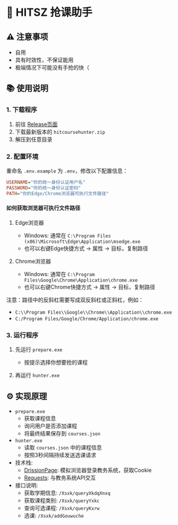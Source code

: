 # 🎯 HITSZ 抢课助手

## ⚠️ 注意事项
- 自用
- 具有时效性，不保证能用
- 极端情况下可能没有手抢的快（

## 📚 使用说明

### 1. 下载程序
1. 前往 [Release页面](https://github.com/AbyssSkb/HITCourseHunter/releases)
2. 下载最新版本的 `hitcoursehunter.zip`
3. 解压到任意目录

### 2. 配置环境
重命名 `.env.example` 为 `.env`，修改以下配置信息：
```ini
USERNAME="你的统一身份认证用户名"
PASSWORD="你的统一身份认证密码"
PATH="你的Edge/Chrome浏览器可执行文件路径"
```

#### 如何获取浏览器可执行文件路径
1. Edge浏览器
   - Windows: 通常在 `C:\Program Files (x86)\Microsoft\Edge\Application\msedge.exe`
   - 也可以右键Edge快捷方式 -> 属性 -> 目标，复制路径

2. Chrome浏览器
   - Windows: 通常在 `C:\Program Files\Google\Chrome\Application\chrome.exe`
   - 也可以右键Chrome快捷方式 -> 属性 -> 目标，复制路径

注意：路径中的反斜杠需要写成双反斜杠或正斜杠，例如：
- `C:\\Program Files\\Google\\Chrome\\Application\\chrome.exe`
- `C:/Program Files/Google/Chrome/Application/chrome.exe`

### 3. 运行程序
1. 先运行 `prepare.exe`
   - 按提示选择你想要抢的课程

2. 再运行 `hunter.exe`

## ⚙️ 实现原理
- `prepare.exe`
  - 获取课程信息
  - 询问用户是否添加课程
  - 将最终结果保存到 `courses.json`
- `hunter.exe`
  - 读取 `courses.json` 中的课程信息
  - 按照3秒间隔持续发送选课请求
- 技术栈:
  - [DrissionPage](https://www.drissionpage.cn/): 模拟浏览器登录教务系统，获取Cookie
  - [Requests](https://docs.python-requests.org/en/latest/index.html): 与教务系统API交互
- 接口说明:
  - 获取学期信息: `/Xsxk/queryXkdqXnxq`
  - 获取课程类别: `/Xsxk/queryYxkc`
  - 查询可选课程: `/Xsxk/queryKxrw`
  - 选课: `/Xsxk/addGouwuche`